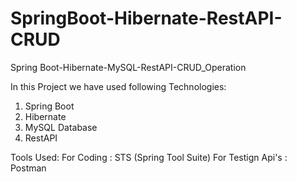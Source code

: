 # SpringBoot-Hibernate-RestAPI-CRUD
Spring Boot-Hibernate-MySQL-RestAPI-CRUD_Operation

In this Project we have used following Technologies:
1) Spring Boot
2) Hibernate
3) MySQL Database
4) RestAPI

Tools Used:
For Coding : STS (Spring Tool Suite)
For Testign Api's : Postman
